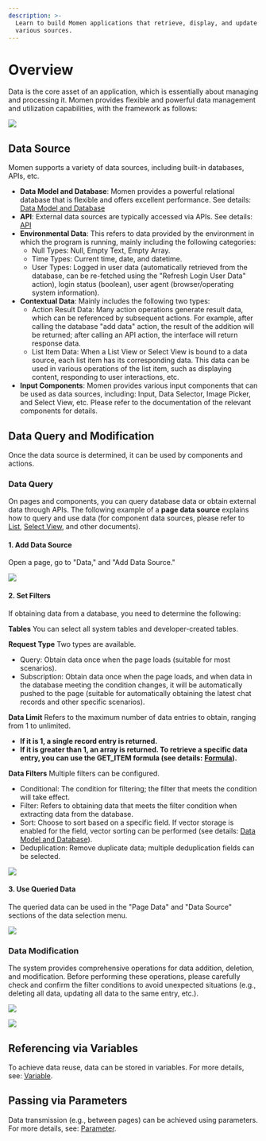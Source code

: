 ```yaml
---
description: >-
  Learn to build Momen applications that retrieve, display, and update data from
  various sources.
---
```


# Overview

Data is the core asset of an application, which is essentially about managing and processing it. Momen provides flexible and powerful data management and utilization capabilities, with the framework as follows:

![](../.gitbook/assets/data/data_overview.png)

## Data Source

Momen supports a variety of data sources, including built-in databases, APIs, etc.

* **Data Model and Database**: Momen provides a powerful relational database that is flexible and offers excellent performance. See details: [Data Model and Database](https://docs.momen.app/data/data_model)
* **API**: External data sources are typically accessed via APIs. See details: [API](https://docs.momen.app/data/api)
* **Environmental Data**: This refers to data provided by the environment in which the program is running, mainly including the following categories:
  * Null Types: Null, Empty Text, Empty Array.
  * Time Types: Current time, date, and datetime.
  * User Types: Logged in user data (automatically retrieved from the database, can be re-fetched using the "Refresh Login User Data" action), login status (boolean), user agent (browser/operating system information).
* **Contextual Data**: Mainly includes the following two types:
  * Action Result Data: Many action operations generate result data, which can be referenced by subsequent actions. For example, after calling the database "add data" action, the result of the addition will be returned; after calling an API action, the interface will return response data.
  * List Item Data: When a List View or Select View is bound to a data source, each list item has its corresponding data. This data can be used in various operations of the list item, such as displaying content, responding to user interactions, etc.
* **Input Components**: Momen provides various input components that can be used as data sources, including: Input, Data Selector, Image Picker, and Select View, etc. Please refer to the documentation of the relevant components for details.

## Data Query and Modification

Once the data source is determined, it can be used by components and actions.

### Data Query

On pages and components, you can query database data or obtain external data through APIs. The following example of a **page data source** explains how to query and use data (for component data sources, please refer to [List](https://docs.momen.app/buildui/component-list), [Select View](https://docs.momen.app/buildui/select-view), and other documents).

#### 1. Add Data Source

Open a page, go to "Data," and "Add Data Source."

![](../.gitbook/assets/data/data_usage0.png)

#### 2. Set Filters

If obtaining data from a database, you need to determine the following:

**Tables** You can select all system tables and developer-created tables.

**Request Type** Two types are available.

* Query: Obtain data once when the page loads (suitable for most scenarios).
* Subscription: Obtain data once when the page loads, and when data in the database meeting the condition changes, it will be automatically pushed to the page (suitable for automatically obtaining the latest chat records and other specific scenarios).

**Data Limit** Refers to the maximum number of data entries to obtain, ranging from 1 to unlimited.

* **If it is 1, a single record entry is returned.**
* **If it is greater than 1, an array is returned. To retrieve a specific data entry, you can use the GET\_ITEM formula (see details:** [**Formula**](https://docs.momen.app/data/formula)**).**

**Data Filters** Multiple filters can be configured.

* Conditional: The condition for filtering; the filter that meets the condition will take effect.
* Filter: Refers to obtaining data that meets the filter condition when extracting data from the database.
* Sort: Choose to sort based on a specific field. If vector storage is enabled for the field, vector sorting can be performed (see details: [Data Model and Database](https://docs.momen.app/data/data_model)).
* Deduplication: Remove duplicate data; multiple deduplication fields can be selected.

![](../.gitbook/assets/data/data_usage1.png)

#### 3. Use Queried Data

The queried data can be used in the "Page Data" and "Data Source" sections of the data selection menu.

![](../.gitbook/assets/data/data_usage2.png)

### Data Modification

The system provides comprehensive operations for data addition, deletion, and modification. Before performing these operations, please carefully check and confirm the filter conditions to avoid unexpected situations (e.g., deleting all data, updating all data to the same entry, etc.).

![](../.gitbook/assets/data/data_usage3.png)

![](../.gitbook/assets/data/data_usage4.png)

## Referencing via Variables

To achieve data reuse, data can be stored in variables. For more details, see: [Variable](https://docs.momen.app/data/variable).

## Passing via Parameters

Data transmission (e.g., between pages) can be achieved using parameters. For more details, see: [Parameter](https://docs.momen.app/data/parameter).

